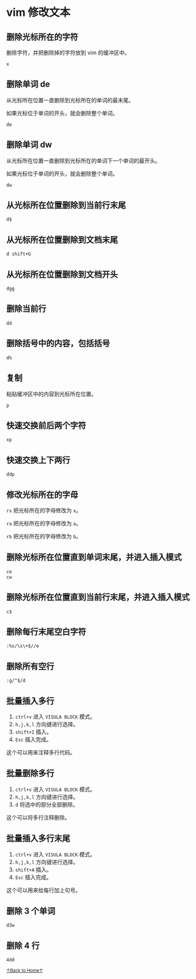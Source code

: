 # vim 修改文本

## 删除光标所在的字符

删除字符，并把删除掉的字符放到 vim 的缓冲区中。

```
x
```

## 删除单词 de

从光标所在位置一直删除到光标所在的单词的最末尾。

如果光标位于单词的开头，就会删除整个单词。

```
de
```

## 删除单词 dw

从光标所在位置一直删除到光标所在的单词下一个单词的最开头。

如果光标位于单词的开头，就会删除整个单词。

```
dw
```

## 从光标所在位置删除到当前行末尾

```
d$
```

## 从光标所在位置删除到文档末尾

```
d shift+G
```

## 从光标所在位置删除到文档开头

```
dgg
```

## 删除当前行

```
dd
```

## 删除括号中的内容，包括括号

```
d%
```

## 复制

粘贴缓冲区中的内容到光标所在位置。

```
p
```

## 快速交换前后两个字符

```
xp
```

## 快速交换上下两行

```
ddp
```

## 修改光标所在的字母

`rx` 把光标所在的字母修改为 `x`。

`ra` 把光标所在的字母修改为 `a`。

`rb` 把光标所在的字母修改为 `b`。

## 删除光标所在位置直到单词末尾，并进入插入模式

```
ce
cw
```

## 删除光标所在位置直到当前行末尾，并进入插入模式

```
c$
```

## 删除每行末尾空白字符

```
:%s/\s\+$//e
```

## 删除所有空行

```
:g/^$/d
```

## 批量插入多行

1. `ctrl+v` 进入 `VISULA BLOCK` 模式。
2. `h,j,k,l` 方向键进行选择。
3. `shift+I` 插入。
4. `Esc` 插入完成。

这个可以用来注释多行代码。

## 批量删除多行

1. `ctrl+v` 进入 `VISULA BLOCK` 模式。
2. `h,j,k,l` 方向键进行选择。
3. `d` 将选中的部分全部删除。

这个可以将多行注释删除。

## 批量插入多行末尾

1. `ctrl+v` 进入 `VISULA BLOCK` 模式。
2. `h,j,k,l` 方向键进行选择。
3. `shift+A` 插入。
4. `Esc` 插入完成。

这个可以用来给每行加上句号。


## 删除 3 个单词

```
d3w
```

## 删除 4 行

```
4dd
```

<a href='https://github.com/MDGSF/MyVim'><small>↑Back to Home↑</small></a>

